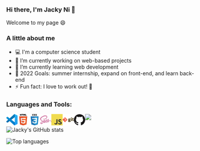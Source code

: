 ### Hi there, I'm Jacky Ni 👋
Welcome to my page 😄

### A little about me 

- 💻 I'm a computer science student
- 🔭 I’m currently working on web-based projects
- 🌱 I’m currently learning web development
- 🥅 2022 Goals: summer internship, expand on front-end, and learn back-end
- ⚡ Fun fact: I love to work out! 💪

### Languages and Tools:

<img align="left" alt="Visual Studio Code" width="30px" src="https://raw.githubusercontent.com/github/explore/80688e429a7d4ef2fca1e82350fe8e3517d3494d/topics/visual-studio-code/visual-studio-code.png" />
<img src="https://img.shields.io/badge/python-F6BA07?logo=Python&logoColor=#0276BC&style=flat" />
<img align="left" alt="HTML5" width="30px" src="https://raw.githubusercontent.com/github/explore/80688e429a7d4ef2fca1e82350fe8e3517d3494d/topics/html/html.png" />
<img align="left" alt="CSS3" width="30px" src="https://raw.githubusercontent.com/github/explore/80688e429a7d4ef2fca1e82350fe8e3517d3494d/topics/css/css.png" />
<img align="left" alt="Sass" width="30px" src="https://raw.githubusercontent.com/github/explore/80688e429a7d4ef2fca1e82350fe8e3517d3494d/topics/sass/sass.png" />
<img align="left" alt="JavaScript" width="30px" src="https://raw.githubusercontent.com/github/explore/80688e429a7d4ef2fca1e82350fe8e3517d3494d/topics/javascript/javascript.png" />
<img align="left" alt="Git" width="30px" src="https://raw.githubusercontent.com/github/explore/80688e429a7d4ef2fca1e82350fe8e3517d3494d/topics/git/git.png" />
<img align="left" alt="GitHub" width="30px" src="https://raw.githubusercontent.com/github/explore/78df643247d429f6cc873026c0622819ad797942/topics/github/github.png" />

![Jacky's GitHub stats](https://github-readme-stats.vercel.app/api?username=JackyNi0319&theme=dark&show_icons=true&count_private=true&icon_color=#52BAFF)

![Top languages](https://github-readme-stats.vercel.app/api/top-langs/?username=JackyNi0319)
